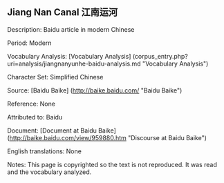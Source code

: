 ## Jiang Nan Canal 江南运河

Description: Baidu article in modern Chinese

Period: Modern

Vocabulary Analysis: [Vocabulary Analysis] (corpus_entry.php?uri=analysis/jiangnanyunhe-baidu-analysis.md "Vocabulary Analysis")

Character Set: Simplified Chinese

Source: [Baidu Baike] (http://baike.baidu.com/ "Baidu Baike")

Reference: None

Attributed to: Baidu

Document: [Document at Baidu Baike] (http://baike.baidu.com/view/959880.htm "Discourse at Baidu Baike")

English translations: None

Notes: This page is copyrighted so the text is not reproduced. It was read and the vocabulary analyzed.